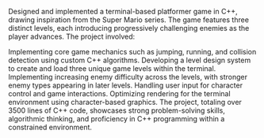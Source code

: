 Designed and implemented a terminal-based platformer game in C++, drawing inspiration from the Super Mario series. The game features three distinct levels, each introducing progressively challenging enemies as the player advances. The project involved:

Implementing core game mechanics such as jumping, running, and collision detection using custom C++ algorithms.
Developing a level design system to create and load three unique game levels within the terminal.
Implementing increasing enemy difficulty across the levels, with stronger enemy types appearing in later levels.
Handling user input for character control and game interactions.
Optimizing rendering for the terminal environment using character-based graphics.
The project, totaling over 3500 lines of C++ code, showcases strong problem-solving skills, algorithmic thinking, and proficiency in C++ programming within a constrained environment.

